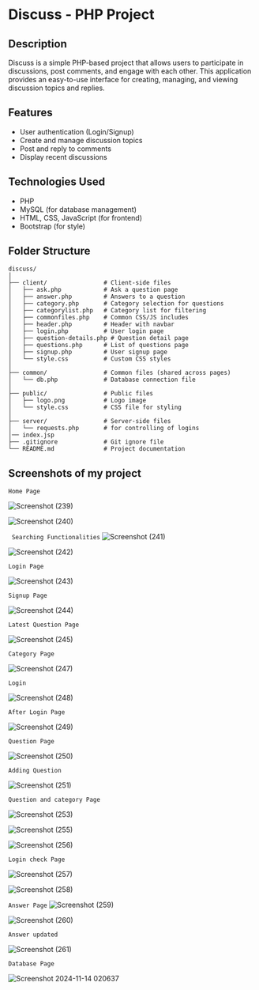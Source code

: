# Discuss - PHP Project 

## Description
Discuss is a simple PHP-based project that allows users to participate in discussions, post comments, and engage with each other. This application provides an easy-to-use interface for creating, managing, and viewing discussion topics and replies.

## Features
- User authentication (Login/Signup)
- Create and manage discussion topics
- Post and reply to comments
- Display recent discussions

## Technologies Used
- PHP
- MySQL (for database management)
- HTML, CSS, JavaScript (for frontend)
- Bootstrap (for style)

## Folder Structure
```
discuss/
│
├── client/                # Client-side files
│   ├── ask.php            # Ask a question page
│   ├── answer.php         # Answers to a question
│   ├── category.php       # Category selection for questions
│   ├── categorylist.php   # Category list for filtering
│   ├── commonfiles.php    # Common CSS/JS includes
│   ├── header.php         # Header with navbar
│   ├── login.php          # User login page
│   ├── question-details.php # Question detail page
│   ├── questions.php      # List of questions page
│   ├── signup.php         # User signup page
│   └── style.css          # Custom CSS styles
│
├── common/                # Common files (shared across pages)
│   └── db.php             # Database connection file
│
├── public/                # Public files
│   ├── logo.png           # Logo image
│   └── style.css          # CSS file for styling
│
├── server/                # Server-side files
│   └── requests.php       # for controlling of logins
│── index.jsp
├── .gitignore             # Git ignore file
└── README.md              # Project documentation

```

## Screenshots of my project
``` Home Page ```

![Screenshot (239)](https://github.com/user-attachments/assets/f167a2f3-bcf2-4a84-aab4-23abcb4f7792)



![Screenshot (240)](https://github.com/user-attachments/assets/2d5033dd-4a68-4413-af28-99cdb9d4df97)


```  Searching Functionalities ```
![Screenshot (241)](https://github.com/user-attachments/assets/7e1e4990-d8a3-4a76-9c94-61c79b2f4c35)



![Screenshot (242)](https://github.com/user-attachments/assets/cd64bdab-f5f0-4795-b466-ae3f100332bf)



``` Login Page ```

![Screenshot (243)](https://github.com/user-attachments/assets/895b412c-10a7-43ec-bf59-ef5e11e76aa7)

``` Signup Page ```


![Screenshot (244)](https://github.com/user-attachments/assets/2985497c-df83-4a5e-ad21-ecc4163ba5e3)


``` Latest Question Page ```


![Screenshot (245)](https://github.com/user-attachments/assets/abe0fda4-bd3b-4988-af4b-fff804619815)


``` Category Page ```


![Screenshot (247)](https://github.com/user-attachments/assets/6f2ee998-ec9b-43d7-9b3b-4d7f37de1124)


``` Login ```


![Screenshot (248)](https://github.com/user-attachments/assets/a3d20558-5493-470a-a31c-a06fd08df27f)


``` After Login Page ```


![Screenshot (249)](https://github.com/user-attachments/assets/4c2c7367-fa32-4d69-bd5c-95abe30476d0)


``` Question Page ```


![Screenshot (250)](https://github.com/user-attachments/assets/85b94fee-30c6-4080-8186-d6bfd6bfc217)

``` Adding Question ```


![Screenshot (251)](https://github.com/user-attachments/assets/1fb48a58-5101-4b5d-a2e2-313a9d751f4e)

``` Question and category Page ```

![Screenshot (253)](https://github.com/user-attachments/assets/0e30cd9c-4ee1-4383-a9f4-2a66cefc89d2)


![Screenshot (255)](https://github.com/user-attachments/assets/ee501c68-cb15-4db4-90e4-8c2b42558daf)



![Screenshot (256)](https://github.com/user-attachments/assets/74a44118-b7f5-4466-9841-8b53726eb4dc)



``` Login check Page ```

![Screenshot (257)](https://github.com/user-attachments/assets/1f40e736-dc0d-4a04-992d-39297212ce5b)


![Screenshot (258)](https://github.com/user-attachments/assets/65f21e3e-5bc2-4480-800c-242cc1936662)



``` Answer Page ```
![Screenshot (259)](https://github.com/user-attachments/assets/a33edac4-010f-4e88-af17-d33d7fea04b6)

![Screenshot (260)](https://github.com/user-attachments/assets/1699bc9d-25d4-4e14-a043-525442973d05)



```Answer updated ```

![Screenshot (261)](https://github.com/user-attachments/assets/6495b062-ded6-4d46-bd5b-5f58bc2c19c0)


``` Database Page ```

![Screenshot 2024-11-14 020637](https://github.com/user-attachments/assets/719f8be7-5263-49a3-8f09-07cd3b96f480)
